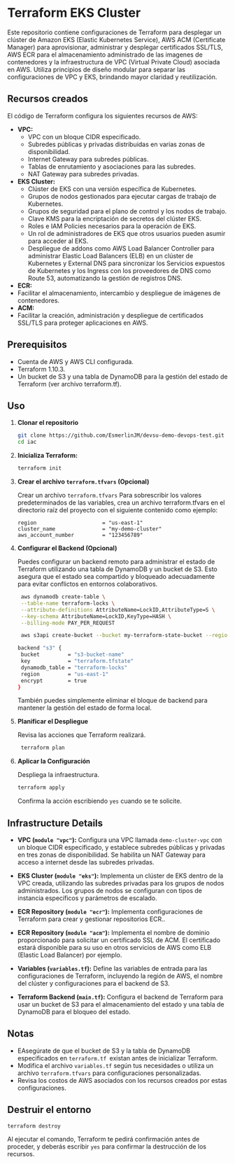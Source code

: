 # Terraform EKS Cluster


Este repositorio contiene configuraciones de Terraform para desplegar un clúster de Amazon EKS (Elastic Kubernetes Service), AWS ACM (Certificate Manager) para aprovisionar, administrar y desplegar certificados SSL/TLS, AWS ECR para el almacenamiento administrado de las imagenes de contenedores y la infraestructura de VPC (Virtual Private Cloud) asociada en AWS. Utiliza principios de diseño modular para separar las configuraciones de VPC y EKS, brindando mayor claridad y reutilización.

## Recursos creados

El código de Terraform configura los siguientes recursos de AWS:

- **VPC:**
  - VPC con un bloque CIDR especificado.
  - Subredes públicas y privadas distribuidas en varias zonas de disponibilidad.
  - Internet Gateway para subredes públicas.
  - Tablas de enrutamiento y asociaciones para las subredes.
  - NAT Gateway para subredes privadas.
- **EKS Cluster:**
  - Clúster de EKS con una versión específica de Kubernetes.
  - Grupos de nodos gestionados para ejecutar cargas de trabajo de Kubernetes.
  - Grupos de seguridad para el plano de control y los nodos de trabajo.
  - Clave KMS para la encriptación de secretos del clúster EKS.
  - Roles e IAM Policies necesarios para la operación de EKS.
  - Un rol de administradores de EKS que otros usuarios pueden asumir para acceder al EKS.
  - Despliegue de addons como AWS Load Balancer Controller para administrar Elastic Load Balancers (ELB) en un clúster de Kubernetes y External DNS para sincronizar los Servicios expuestos de Kubernetes y los Ingress con los proveedores de DNS como Route 53, automatizando la gestión de registros DNS.
- **ECR:**
 - Facilitar el almacenamiento, intercambio y despliegue de imágenes de contenedores.
- **ACM:**
 - Facilitar la creación, administración y despliegue de certificados SSL/TLS para    proteger aplicaciones en AWS.

## Prerequisitos

- Cuenta de AWS y AWS CLI configurada.
- Terraform 1.10.3.
- Un bucket de S3 y una tabla de DynamoDB para la gestión del estado de Terraform (ver archivo terraform.tf).

## Uso

1. **Clonar el repositorio**

   ```bash
   git clone https://github.com/EsmerlinJM/devsu-demo-devops-test.git
   cd iac
   ```

2. **Inicializa Terraform:**

   ```bash
   terraform init
   ```

3. **Crear el archivo `terraform.tfvars` (Opcional)**

   Crear un archivo `terraform.tfvars` Para sobrescribir los valores predeterminados de las variables, crea un archivo terraform.tfvars en el directorio raíz del proyecto con el siguiente contenido como ejemplo:

   ```hcl
   region                     = "us-east-1"
   cluster_name               = "my-demo-cluster"
   aws_account_number         = "123456789"
   ```

4. **Configurar el Backend (Opcional)**

   Puedes configurar un backend remoto para administrar el estado de Terraform utilizando una tabla de DynamoDB y un bucket de S3. Esto asegura que el estado sea compartido y bloqueado adecuadamente para evitar conflictos en entornos colaborativos.

   ```bash
    aws dynamodb create-table \
    --table-name terraform-locks \
    --attribute-definitions AttributeName=LockID,AttributeType=S \
    --key-schema AttributeName=LockID,KeyType=HASH \
    --billing-mode PAY_PER_REQUEST

    aws s3api create-bucket --bucket my-terraform-state-bucket --region us-east-1

   backend "s3" {
    bucket         = "s3-bucket-name"
    key            = "terraform.tfstate"
    dynamodb_table = "terraform-locks"
    region         = "us-east-1"
    encrypt        = true
   }
   ```

   También puedes simplemente eliminar el bloque de backend para mantener la gestión del estado de forma local.

5. **Planificar el Despliegue**

   Revisa las acciones que Terraform realizará.

   ```bash
    terraform plan
   ```

6. **Aplicar la Configuración**

   Despliega la infraestructura.

   ```bash
   terraform apply
   ```

   Confirma la acción escribiendo `yes` cuando se te solicite.

## Infrastructure Details

- **VPC (`module "vpc"`):** Configura una VPC llamada `demo-cluster-vpc` con un bloque CIDR especificado, y establece subredes públicas y privadas en tres zonas de disponibilidad. Se habilita un NAT Gateway para acceso a internet desde las subredes privadas.

- **EKS Cluster (`module "eks"`):** Implementa un clúster de EKS dentro de la VPC creada, utilizando las subredes privadas para los grupos de nodos administrados. Los grupos de nodos se configuran con tipos de instancia específicos y parámetros de escalado.

- **ECR Repository (`module "ecr"`):** Implementa configuraciones de Terraform para crear y gestionar repositorios ECR..

- **ECR Repository (`module "acm"`):** Implementa el nombre de dominio proporcionado para solicitar un certificado SSL de ACM. El certificado estará disponible para su uso en otros servicios de AWS como ELB (Elastic Load Balancer) por ejemplo.

- **Variables (`variables.tf`):** Define las variables de entrada para las configuraciones de Terraform, incluyendo la región de AWS, el nombre del clúster y configuraciones para el backend de S3.

- **Terraform Backend (`main.tf`):** Configura el backend de Terraform para usar un bucket de S3 para el almacenamiento del estado y una tabla de DynamoDB para el bloqueo del estado.

## Notas

- EAsegúrate de que el bucket de S3 y la tabla de DynamoDB especificados en `terraform.tf `existan antes de inicializar Terraform.
- Modifica el archivo `variables.tf` según tus necesidades o utiliza un archivo `terraform.tfvars` para configuraciones personalizadas.
- Revisa los costos de AWS asociados con los recursos creados por estas configuraciones.

## Destruir el entorno

```bash
terraform destroy
```

Al ejecutar el comando, Terraform te pedirá confirmación antes de proceder, y deberás escribir `yes` para confirmar la destrucción de los recursos.